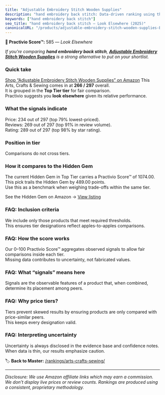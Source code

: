 ```yaml
---
title: "Adjustable Embroidery Stitch Wooden Supplies"
description: "hand embroidery back stitch: Data-driven ranking using the Practivio Score™. Positioned by quality, value, demand, findability, momentum."
keywords: ["hand embroidery back stitch"]
seo_title: "hand embroidery back stitch — Look Elsewhere (2025)"
canonicalURL: "/products/adjustable-embroidery-stitch-wooden-supplies-B0F2MNWTHY/"
---
```


**🚫 Practivio Score™:** 585 — _Look Elsewhere_


*If you're comparing **hand embroidery back stitch**, **[Adjustable Embroidery Stitch Wooden Supplies](https://www.amazon.com/dp/B0F2MNWTHY?tag=practivio-20)** is a strong alternative to put on your shortlist.*
### Quick take
[Shop “Adjustable Embroidery Stitch Wooden Supplies” on Amazon](https://www.amazon.com/dp/B0F2MNWTHY?tag=practivio-20)
This Arts, Crafts & Sewing comes in at **266 / 297** overall.  
It is grouped in the **Top Tier tier** for fair comparison.  
Practivio suggests you **look elsewhere** given its relative performance.

### What the signals indicate
Price: 234 out of 297 (top 79% lowest-priced).  
Reviews: 269 out of 297 (top 91% in review volume).  
Rating: 289 out of 297 (top 98% by star rating).  

### Position in tier
Comparisons do not cross tiers.

### How it compares to the Hidden Gem
The current Hidden Gem in Top Tier carries a Practivio Score™ of 1074.00.  
This pick trails the Hidden Gem by 489.00 points.  
Use this as a benchmark when weighing trade-offs within the same tier.  

See the Hidden Gem on Amazon → [View listing](https://www.amazon.com/dp/B000YZASYO?tag=practivio-20)

### FAQ: Inclusion criteria
We include only those products that meet required thresholds.  
This ensures tier designations reflect apples-to-apples comparisons.

### FAQ: How the score works
Our 0–100 Practivio Score™ aggregates observed signals to allow fair comparisons inside each tier.  
Missing data contributes to uncertainty, not fabricated values.

### FAQ: What “signals” means here
Signals are the observable features of a product that, when combined, determine its placement among peers.

### FAQ: Why price tiers?
Tiers prevent skewed results by ensuring products are only compared with price-similar peers.  
This keeps every designation valid.

### FAQ: Interpreting uncertainty
Uncertainty is always disclosed in the evidence base and confidence notes.  
When data is thin, our results emphasize caution.


🏷️ **Back to Master:** [/rankings/arts-crafts-sewing/](/rankings/arts-crafts-sewing/)

---
_Disclosure: We use Amazon affiliate links which may earn a commission. We don’t display live prices or review counts. Rankings are produced using a consistent, proprietary methodology._
